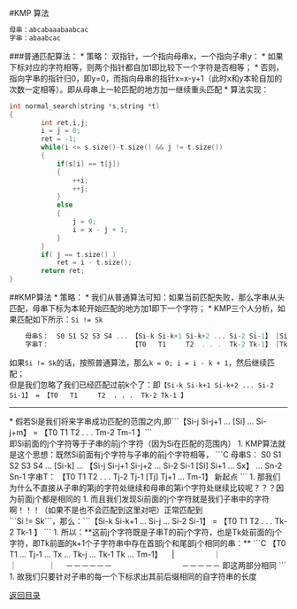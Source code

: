 #KMP 算法
```C
母串：abcabaaabaabcac
字串：abaabcac
```
###普通匹配算法：
* 
策略：
双指针，一个指向母串x，一个指向子串y：
    * 
如果下标对应的字符相等，则两个指针都自加1即比较下一个字符是否相等；
    * 
否则，指向字串的指针归0，即y=0，而指向母串的指针x=x-y+1（此时x和y本轮自加的次数一定相等）。即从母串上一轮匹配的地方加一继续重头匹配
* 
算法实现：
```C
int normal_search(string *s,string *t)
{
        int ret,i,j;
        i = j = 0;
        ret = -1;
        while(i <= s.size()-t.size() && j != t.size())
        {
            if(s[i] == t[j])
            {
                ++i;
                ++j;
            }
            else
            {
                j = 0;
                i = x - j + 1;
            }
        }
        if( j == t.size() )
            ret = i - t.size();
        return ret;
}
```

##KMP算法
* 
策略：
    * 
我们从普通算法可知：如果当前匹配失败，那么字串从头匹配，母串下标为本轮开始匹配的地方加1即下一个字符；
    * 
KMP三个人分析，如果匹配如下所示：```Si != Sk```
```C
    母串S：  S0 S1 S2 S3 S4 ... 【Si-k Si-k+1 Si-k+2 ... Si-2 Si-1】 [Si] Si+1 ... Sx  ... Sn-2 Sn-1
    字串T：                     【T0   T1     T2  . . .  Tk-2 Tk-1】 [Tk] Tk+1 ... Tm-1
```
如果```Si != Sk```的话，按照普通算法，那么```k = 0; i = i - k + 1```，然后继续匹配；<br>
但是我们忽略了我们已经匹配过前k个了：即```【Si-k Si-k+1 Si-k+2 ... Si-2 Si-1】 = 【T0   T1     T2  . . .  Tk-2 Tk-1 】 ```
<hr>
    * 
假若Si是我们将来字串成功匹配的范围之内,即```【Si-j Si-j+1 ... [Si] ... Si-j+m】 = 【T0   T1     T2  . . .  Tm-2 Tm-1 】```<br>即Si前面的j个字符等于子串的前j个字符（因为Si在匹配的范围内）
        1.  
KMP算法就是这个思想：既然Si前面有j个字符与子串的前j个字符相等，
```C
    母串S：  S0 S1 S2 S3 S4 ... [Si-k] ... 【Si-j Si-j+1 Si-j+2 ... Si-2 Si-1 [Si] Si+1 ... Sx】  ... Sn-2 Sn-1
    字串T：                                【T0   T1     T2  . . .  Tj-2 Tj-1 [Tj] Tj+1 ... Tm-1】
                                                                                     新起点
```
            1. 
那我们为什么不直接从子串的第j的字符处继续和母串的第i个字符处继续比较呢？？？因为前面j个都是相同的
            1. 
而且我们发现Si前面的j个字符就是我们子串中的字符啊！！！（如果不是也不会匹配到这里对吧）正常匹配到<br>```Si != Sk```，那么：```【Si-k Si-k+1 ... Si-j ... Si-2 Si-1】 = 【T0   T1     T2  . . .  Tk-2 Tk-1 】 ```
            1. 
所以：**这前j个字符既是子串T的前j个字符，也是Tk处前面的j个字符，即Tk前面的k+1个子字符串中存在首部j个和尾部j个相同的串：**
```C
【T0 T1 ... Tj-1 ... Tx ... Tk-j ... Tk-1 Tk ... Tm-1】
　|　　　　　｜　　　　　　　　｜　　　　｜
　－－－－－－　　　　　　　　　－－－－－
即这两部分相同
```
            1. 
故我们只要针对子串的每一个下标求出其前后缀相同的自字符串的长度

[返回目录](README.md)
